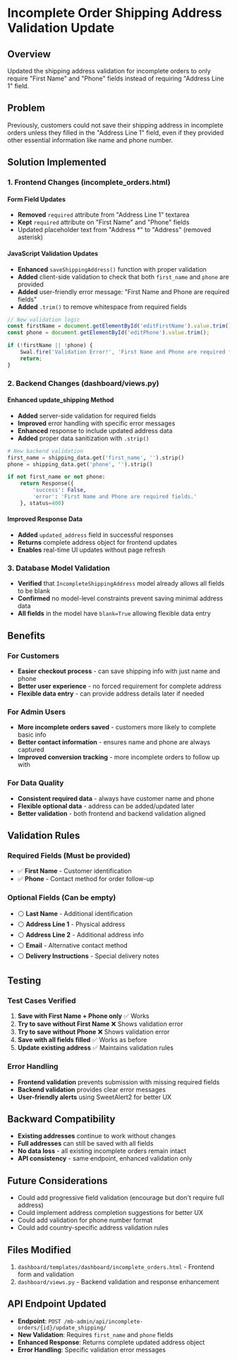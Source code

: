 # Incomplete Order Shipping Address Validation Update

## Overview
Updated the shipping address validation for incomplete orders to only require "First Name" and "Phone" fields instead of requiring "Address Line 1" field.

## Problem
Previously, customers could not save their shipping address in incomplete orders unless they filled in the "Address Line 1" field, even if they provided other essential information like name and phone number.

## Solution Implemented

### 1. **Frontend Changes (incomplete_orders.html)**

#### Form Field Updates
- **Removed** `required` attribute from "Address Line 1" textarea
- **Kept** `required` attribute on "First Name" and "Phone" fields
- Updated placeholder text from "Address *" to "Address" (removed asterisk)

#### JavaScript Validation Updates
- **Enhanced** `saveShippingAddress()` function with proper validation
- **Added** client-side validation to check that both `first_name` and `phone` are provided
- **Added** user-friendly error message: "First Name and Phone are required fields"
- **Added** `.trim()` to remove whitespace from required fields

```javascript
// New validation logic
const firstName = document.getElementById('editFirstName').value.trim();
const phone = document.getElementById('editPhone').value.trim();

if (!firstName || !phone) {
    Swal.fire('Validation Error!', 'First Name and Phone are required fields.', 'error');
    return;
}
```

### 2. **Backend Changes (dashboard/views.py)**

#### Enhanced update_shipping Method
- **Added** server-side validation for required fields
- **Improved** error handling with specific error messages
- **Enhanced** response to include updated address data
- **Added** proper data sanitization with `.strip()`

```python
# New backend validation
first_name = shipping_data.get('first_name', '').strip()
phone = shipping_data.get('phone', '').strip()

if not first_name or not phone:
    return Response({
        'success': False,
        'error': 'First Name and Phone are required fields.'
    }, status=400)
```

#### Improved Response Data
- **Added** `updated_address` field in successful responses
- **Returns** complete address object for frontend updates
- **Enables** real-time UI updates without page refresh

### 3. **Database Model Validation**
- **Verified** that `IncompleteShippingAddress` model already allows all fields to be blank
- **Confirmed** no model-level constraints prevent saving minimal address data
- **All fields** in the model have `blank=True` allowing flexible data entry

## Benefits

### For Customers
- **Easier checkout process** - can save shipping info with just name and phone
- **Better user experience** - no forced requirement for complete address
- **Flexible data entry** - can provide address details later if needed

### For Admin Users
- **More incomplete orders saved** - customers more likely to complete basic info
- **Better contact information** - ensures name and phone are always captured
- **Improved conversion tracking** - more incomplete orders to follow up with

### For Data Quality
- **Consistent required data** - always have customer name and phone
- **Flexible optional data** - address can be added/updated later
- **Better validation** - both frontend and backend validation aligned

## Validation Rules

### Required Fields (Must be provided)
- ✅ **First Name** - Customer identification
- ✅ **Phone** - Contact method for order follow-up

### Optional Fields (Can be empty)
- ⚪ **Last Name** - Additional identification
- ⚪ **Address Line 1** - Physical address
- ⚪ **Address Line 2** - Additional address info
- ⚪ **Email** - Alternative contact method
- ⚪ **Delivery Instructions** - Special delivery notes

## Testing

### Test Cases Verified
1. **Save with First Name + Phone only** ✅ Works
2. **Try to save without First Name** ❌ Shows validation error
3. **Try to save without Phone** ❌ Shows validation error
4. **Save with all fields filled** ✅ Works as before
5. **Update existing address** ✅ Maintains validation rules

### Error Handling
- **Frontend validation** prevents submission with missing required fields
- **Backend validation** provides clear error messages
- **User-friendly alerts** using SweetAlert2 for better UX

## Backward Compatibility
- **Existing addresses** continue to work without changes
- **Full addresses** can still be saved with all fields
- **No data loss** - all existing incomplete orders remain intact
- **API consistency** - same endpoint, enhanced validation only

## Future Considerations
- Could add progressive field validation (encourage but don't require full address)
- Could implement address completion suggestions for better UX
- Could add validation for phone number format
- Could add country-specific address validation rules

## Files Modified
1. `dashboard/templates/dashboard/incomplete_orders.html` - Frontend form and validation
2. `dashboard/views.py` - Backend validation and response enhancement

## API Endpoint Updated
- **Endpoint**: `POST /mb-admin/api/incomplete-orders/{id}/update_shipping/`
- **New Validation**: Requires `first_name` and `phone` fields
- **Enhanced Response**: Returns complete updated address object
- **Error Handling**: Specific validation error messages